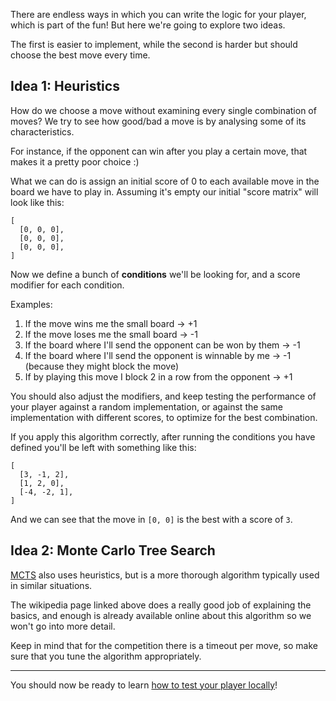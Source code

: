 There are endless ways in which you can write the logic for your player, which is part of the fun! But here we're going to explore two ideas.

The first is easier to implement, while the second is harder but should choose the best move every time.

## Idea 1: Heuristics

How do we choose a move without examining every single combination of moves? We try to see how good/bad a move is by analysing some of its characteristics.

For instance, if the opponent can win after you play a certain move, that makes it a pretty poor choice :)

What we can do is assign an initial score of 0 to each available move in the board we have to play in. Assuming it's empty our initial "score matrix" will look like this:

```
[
  [0, 0, 0],
  [0, 0, 0],
  [0, 0, 0],
]
```

Now we define a bunch of **conditions** we'll be looking for, and a score modifier for each condition.

Examples:

1. If the move wins me the small board -> +1
1. If the move loses me the small board -> -1
1. If the board where I'll send the opponent can be won by them -> -1
1. If the board where I'll send the opponent is winnable by me -> -1 (because they might block the move)
1. If by playing this move I block 2 in a row from the opponent -> +1

You should also adjust the modifiers, and keep testing the performance of your player against a random implementation, or against the same implementation with different scores, to optimize for the best combination.

If you apply this algorithm correctly, after running the conditions you have defined you'll be left with something like this:

```
[
  [3, -1, 2],
  [1, 2, 0],
  [-4, -2, 1],
]
```

And we can see that the move in `[0, 0]` is the best with a score of `3`.

## Idea 2: Monte Carlo Tree Search

[MCTS](https://en.wikipedia.org/wiki/Monte_Carlo_tree_search) also uses heuristics, but is a more thorough algorithm typically used in similar situations.

The wikipedia page linked above does a really good job of explaining the basics, and enough is already available online about this algorithm so we won't go into more detail.

Keep in mind that for the competition there is a timeout per move, so make sure that you tune the algorithm appropriately.

------

You should now be ready to learn [how to test your player locally](analyse-games.md)!